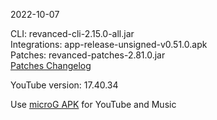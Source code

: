 2022-10-07
  
CLI: revanced-cli-2.15.0-all.jar  
Integrations: app-release-unsigned-v0.51.0.apk  
Patches: revanced-patches-2.81.0.jar  
[Patches Changelog](https://github.com/revanced/revanced-patches/releases/tag/v2.81.0)  

YouTube version: 17.40.34  
 
Use [microG APK](https://www.apkmirror.com/apk/team-vanced/microg-youtube-vanced/) for YouTube and Music
